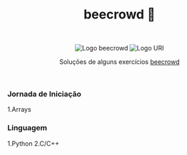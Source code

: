 <h1 align="center">beecrowd 🐝</h1>

<br />

<p align="center">
  <img src="./assets/beecrowd.png" alt="Logo beecrowd" />
  <img src="./assets/uri.png" alt="Logo URI"/>
</p>

<p align="center">Soluções de alguns exercícios 
    <a href="https://www.beecrowd.com.br/">beecrowd</a>
</p>

<br />

### Jornada de Iniciação
1.Arrays 


### Linguagem
1.Python
2.C/C++
